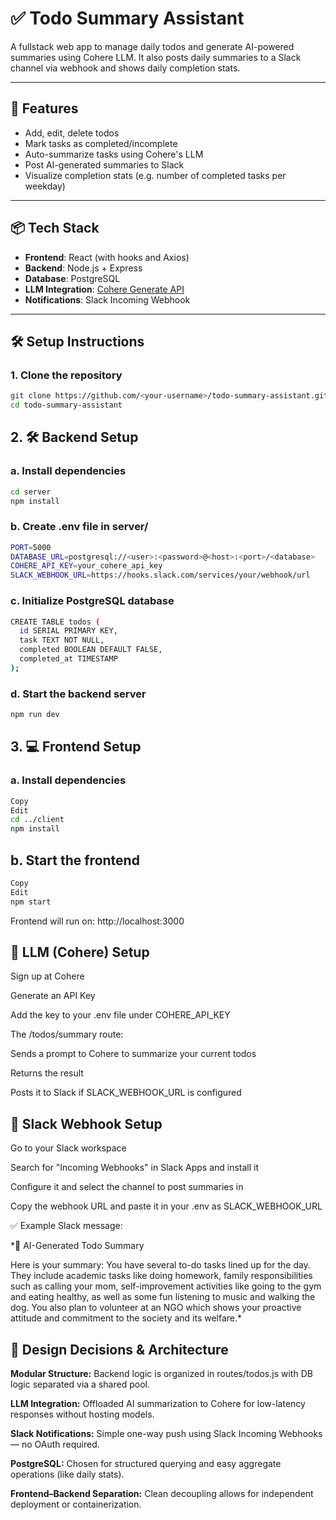 # ✅ Todo Summary Assistant

A fullstack web app to manage daily todos and generate AI-powered summaries using Cohere LLM. It also posts daily summaries to a Slack channel via webhook and shows daily completion stats.

---

## 🚀 Features

- Add, edit, delete todos
- Mark tasks as completed/incomplete
- Auto-summarize tasks using Cohere's LLM
- Post AI-generated summaries to Slack
- Visualize completion stats (e.g. number of completed tasks per weekday)

---

## 📦 Tech Stack

- **Frontend**: React (with hooks and Axios)
- **Backend**: Node.js + Express
- **Database**: PostgreSQL
- **LLM Integration**: [Cohere Generate API](https://docs.cohere.com/docs/generate)
- **Notifications**: Slack Incoming Webhook

---

## 🛠️ Setup Instructions

### 1. Clone the repository
```bash
git clone https://github.com/<your-username>/todo-summary-assistant.git
cd todo-summary-assistant
```

## 2. 🛠️ Backend Setup

### a. Install dependencies

```bash
cd server  
npm install
```
### b. Create .env file in server/
```bash
PORT=5000
DATABASE_URL=postgresql://<user>:<password>@<host>:<port>/<database>
COHERE_API_KEY=your_cohere_api_key
SLACK_WEBHOOK_URL=https://hooks.slack.com/services/your/webhook/url
```
### c. Initialize PostgreSQL database
```bash
CREATE TABLE todos (
  id SERIAL PRIMARY KEY,
  task TEXT NOT NULL,
  completed BOOLEAN DEFAULT FALSE,
  completed_at TIMESTAMP
);
```

### d. Start the backend server
```bash
npm run dev
```
## 3. 💻 Frontend Setup
### a. Install dependencies
```bash
Copy
Edit
cd ../client
npm install
```
## b. Start the frontend
```bash
Copy
Edit
npm start
```
Frontend will run on: http://localhost:3000

## 🤖 LLM (Cohere) Setup
Sign up at Cohere

Generate an API Key

Add the key to your .env file under COHERE_API_KEY

The /todos/summary route:

Sends a prompt to Cohere to summarize your current todos

Returns the result

Posts it to Slack if SLACK_WEBHOOK_URL is configured

## 📣 Slack Webhook Setup
Go to your Slack workspace

Search for "Incoming Webhooks" in Slack Apps and install it

Configure it and select the channel to post summaries in

Copy the webhook URL and paste it in your .env as SLACK_WEBHOOK_URL

✅ Example Slack message:

*📝 AI-Generated Todo Summary

Here is your summary:
You have several to-do tasks lined up for the day. They include academic tasks like doing homework, family responsibilities such as calling your mom, self-improvement activities like going to the gym and eating healthy, as well as some fun listening to music and walking the dog. You also plan to volunteer at an NGO which shows your proactive attitude and commitment to the society and its welfare.*

## 🧠 Design Decisions & Architecture
**Modular Structure:** Backend logic is organized in routes/todos.js with DB logic separated via a shared pool.

**LLM Integration:** Offloaded AI summarization to Cohere for low-latency responses without hosting models.

**Slack Notifications:** Simple one-way push using Slack Incoming Webhooks — no OAuth required.

**PostgreSQL:** Chosen for structured querying and easy aggregate operations (like daily stats).

**Frontend–Backend Separation:** Clean decoupling allows for independent deployment or containerization.
